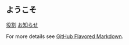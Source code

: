
## ようこそ

[役割](./role.md)
[お知らせ](./news.md)



For more details see [GitHub Flavored Markdown](https://guides.github.com/features/mastering-markdown/).
